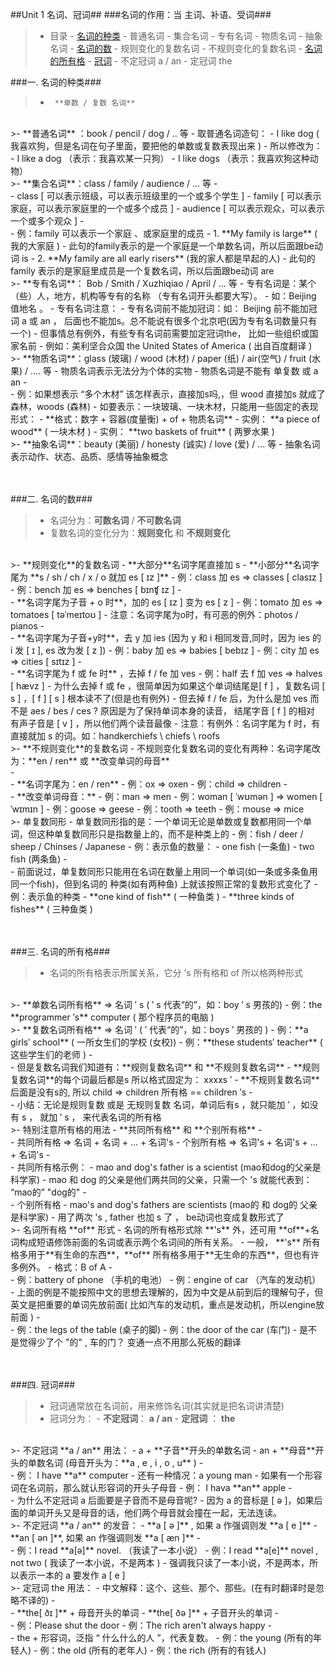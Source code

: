 

##Unit 1  名词、冠词##
###名词的作用：当 主词、补语、受词###

>- 目录
	- <a href="#A1">名词的种类</a>
		- 普通名词
		- 集合名词
		- 专有名词
		- 物质名词
		- 抽象名词
	- <a href="#B1">名词的数</a>
		- 规则变化的复数名词
		- 不规则变化的复数名词
	- <a href="#C1">名词的所有格</a>
	- <a href="#D1">冠词</a>
		- 不定冠词 a / an 
		- 定冠词 the



<a id="A1"></a>
###一. 名词的种类###
>-	    **单数 / 复数 名词**

<br/>
>- 	    **普通名词** ：book / pencil / dog / .. 等
    - 取普通名词造句：
		-  I like dog ( 我喜欢狗，但是名词在句子里面，要把他的单数或复数表现出来 )
			-  所以修改为：
				-  I like a dog    （表示：我喜欢某一只狗）
				-  I like dogs     （表示：我喜欢狗这种动物）
				
<br />
>- 	**集合名词**：class / family / audience / ... 等
    - <br/>
    - class [ 可以表示班级，可以表示班级里的一个或多个学生 ]
    - family [ 可以表示家庭，可以表示家庭里的一个或多个成员 ]
    - audience [ 可以表示观众，可以表示一个或多个观众 ]
    - <br/>
    - 例：family 可以表示一个家庭 、或家庭里的成员
		- 1. **My family is large** ( 我的大家庭 )
			-   此句的family表示的是一个家庭是一个单数名词，所以后面跟be动词  is
		-  2. **My family are all early risers** (我的家人都是早起的人)
			-   此句的family 表示的是家庭里成员是一个复数名词，所以后面跟be动词 are
			
<br/>
>- **专有名词**： Bob  /  Smith / Xuzhiqiao / April / ... 等
	- 专有名词是：某个（些）人，地方，机构等专有的名称 （专有名词开头都要大写）。
		- 如：Beijing 值地名 。
		- 专有名词注意：
			-  专有名词前不能加冠词：如： Beijing 前不能加冠词 a 或 an ， 后面也不能加s。总不能说有很多个北京吧(因为专有名词数量只有一个)
	 		- 但事情总有例外，有些专有名词前需要加定冠词the， 比如一些组织或国家名前
				- 例如：美利坚合众国  the United States of America   ( 出自百度翻译 )

<br/>	
>- **物质名词**：glass (玻璃) /  wood  (木材) /  paper (纸)  / air(空气)  /  fruit (水果)  / .... 等
	- 物质名词表示无法分为个体的实物
	- 物质名词是不能有 单复数 或 a an  
	- <br/> 
	- 例：如果想表示 “多个木材” 该怎样表示，直接加s吗,，但 wood 直接加s 就成了森林，woods (森林)
		- 如要表示：一块玻璃、一块木材，只能用一些固定的表现形式：
		  - **格式：数字 + 容器(度量衡) + of  + 物质名词**
			- 实例： **a piece of wood** ( 一块木材 )
			- 实例： **two baskets of fruit** ( 两箩水果 )
				
<br/>
>- **抽象名词**：beauty (美丽) /  honesty (诚实)  /  love (爱)   / ... 等
	- 抽象名词表示动作、状态、品质、感情等抽象概念


<a id="B1"></a>			
<br/>
###二.  名词的数###
>- 名词分为：**可数名词** / **不可数名词**
>- 复数名词的变化分为：**规则变化** 和 **不规则变化**
<br/>
>- **规则变化**的复数名词
	- **大部分**名词字尾直接加 s 
	- **小部分**名词字尾为 **s / sh / ch / x / o  就加 es [ ɪz ]**
		- 例：class  加  es  =>  classes [ clasɪz ]
		- 例：bench 加  es  =>  benches [ bɪnʧ ɪz ]
    - <br />
		- **名词字尾为子音 + o 时**，加的 es [ ɪz ] 变为 es [ z ]
		    - 例：tomato 加 es  => tomatoes [ təˈmeɪtoʊ ]
		    -  注意：名词字尾为o时，有可恶的例外：photos / pianos 
    - <br />
		- **名词字尾为子音+y时**，去 y 加 ies (因为 y 和 i 相同发音,同时，因为 ies 的 i 发 [ ɪ ], es 改为发 [ z ])
			- 例：baby  加 	es  =>	babies [ bebɪz ]
			- 例：city	加  es  => 	cities [ sɪtɪz ]
    - <br />
		-	**名词字尾为 f 或 fe 时** ，去掉 f / fe 加 ves
		    - 例：half  去 f 加 ves   =>  halves [ hævz ]
			- 为什么去掉 f 或 fe ，很简单因为如果这个单词结尾是[ f ] ，复数名词 [ s ] ，[ f ] [ s ] 根本读不了(但是也有例外)
			- 但去掉 f / fe 后，为什么是加 ves 而不是 aes / bes  / ces  ? 原因是为了保持单词本身的读音，
					结尾字音 [ f ]  的相对 有声子音是 [ v ] ，所以他们两个读音最像 
			- 注意：有例外：名词字尾为 f  时，有直接就加 s 的词。如：handkerchiefs \ chiefs \ roofs 
			
<br/>	
>- **不规则变化**的复数名词
	- 不规则变化复数名词的变化有两种：名词字尾改为：**en / ren**  或 **改变单词的母音**
	<br/>
	  - <br/>
		- **名词字尾为：en / ren**
			- 例：ox  =>  oxen 
			- 例：child  =>  children
		- <br/>
		- **改变单词母音：**
			- 例：man  =>  men
    	- 例：woman [ ˈwʊmən ]  =>  women [ ˈwɪmɪn ] 
			- 例：goose   =>   geese
			- 例：tooth    =>   teeth
			- 例：mouse   =>  mice
<br/>
>- 单复数同形
	- 单复数同形指的是：一个单词无论是单数或复数都用同一个单词，但这种单复数同形只是指数量上的，而不是种类上的
	- 例：fish / deer / sheep / Chinses / Japanese
 	- 例：表示鱼的数量：
		- one fish  (一条鱼)
		- two fish  (两条鱼)
	- <br/>
	- 前面说过，单复数同形只能用在名词在数量上用同一个单词(如一条或多条鱼用同一个fish)，但到名词的				种类(如有两种鱼) 上就该按照正常的复数形式变化了
		- 例：表示鱼的种类
			- **one kind of fish** ( 一种鱼类 )
			- **three kinds of fishes** ( 三种鱼类 )
	

<a id="C1"></a>		
<br/>
###三.  名词的所有格###
>- 名词的所有格表示所属关系，它分 ’s 所有格和 of 所以格两种形式
<br/>
>- **单数名词所有格** =>  名词 ′ s   ( ′ s 代表“的”，如：boy ′ s 男孩的)
    - 例：the **programmer ′s** computer  ( 那个程序员的电脑 )
<br/>
>- **复数名词所有格**  =>  名词 ′     ( ′ 代表“的”，如：boys ′  男孩的 )
	- 例：**a girls′ school** ( 一所女生们的学校 (女校))
	- 例：**these students′ teacher** ( 这些学生们的老师 )
	- <br/>
	- 但是复数名词我们知道有：**规则复数名词** 和 **不规则复数名词**
		- **规则复数名词**的每个词最后都是s 所以格式固定为： xxxxs ′
		- **不规则复数名词**后面是没有s的, 所以 child  =>  children  所有格 ==  children ′s
	- <br />
	- 小结：无论是规则复数 或是 无规则复数 名词，单词后有s ，就只能加 ′   ，如没有 s ， 就加 ′ s ， 来代表名词的所有格

<br/>
>- 特别注意所有格的用法
    - **共同所有格** 和 **个别所有格**
    - <br/>
    - 共同所有格  =>  名词 + 名词 + ... + 名词's
    - 个别所有格  =>  名词's + 名词's + ... + 名词's
    - <br/>
    - 共同所有格示例：
        - mao and dog's father is a scientist (mao和dog的父亲是科学家)
        - mao 和 dog 的父亲是他们两共同的父亲，只需一个 's  就能代表到： “mao的” "dog的"
    - <br/>
    - 个别所有格
        - mao's and dog's fathers are scientists (mao的 和 dog的 父亲是科学家)
        - 用了两次 's , father 也加 s 了 ， be动词也变成复数形式了
	
<br/>
>- 名词所有格 **of** 形式
    - 名词的所有格形式除 **'s** 外，还可用 **of**+名词构成短语修饰前面的名词或表示两个名词间的所有关系。
    - 一般， **'s** 所有格多用于**有生命的东西**，**of** 所有格多用于**无生命的东西**，但也有许多例外。
    -  格式：B of A 
        - <br/>
        - 例：battery of phone （手机的电池）
        - 例：engine of car （汽车的发动机）
            - 上面的例是不能按照中文的思想去理解的，因为中文是从前到后的理解句子，但英文是把重要的单词先放前面( 比如汽车的发动机，重点是发动机，所以engine放前面 )
        - <br/>
        - 例：the legs of the table (桌子的脚)
        - 例：the door of the car (车门) 
            - 是不是觉得少了个 "的" , 车的门？ 变通一点不用那么死板的翻译
 

<a id="D1"></a>        
<br/>
###四. 冠词###
>- 冠词通常放在名词前，用来修饰名词(其实就是把名词讲清楚)
>- 冠词分为：
    - **不定冠词**： **a / an** 
    - **定冠词**  ： **the**
<br/>
>- 不定冠词 **a / an**  用法：
    - a  + **子音**开头的单数名词
    - an + **母音**开头的单数名词 (母音开头为：**a , e , i , o , u** )
    - <br/>
    - 例： I have **a** computer
        - 还有一种情况：a young man 
            - 如果有一个形容词在名词前，那么就认形容词的开头子母音
    - 例： I hava **an** apple
    - <br/>
    - 为什么不定冠词 a 后面要是子音而不是母音呢?
        - 因为 a 的音标是 [ ə ]，如果后面的单词开头又是母音的话，他们两个母音就会撞在一起，无法连读。
        
<br/>
>- 不定冠词 **a / an** 的发音：
    - **a [ ə ]** , 如果 a 作强调则发 **a [ e ]**
    - **an [ ən ]**, 如果 an 作强调则发 **a [ æn ]**
    - <br/>
    - 例：I read **a[ə]** novel. （我读了一本小说）
    - 例：I read **a[e]** novel , not two ( 我读了一本小说，不是两本 )
        - 强调我只读了一本小说，不是两本，所以表示一本的 a 要发作 a [ e ]
    
<br/>
>- 定冠词 the 用法：
    - 中文解释：这个、这些、那个、那些。(在有时翻译时是忽略不译的)
    - <br/>
    - **the[ ðɪ ]** + 母音开头的单词
    - **the[ ðə ]** + 子音开头的单词
    - <br/>
    - 例：Please shut the door
    - 例：The rich aren't always happy
    - <br/>
    - the + 形容词，泛指 “ 什么什么的人 ”，代表复数。
        - 例：the young (所有的年轻人)
        - 例：the old (所有的老年人)
        - 例：the rich (所有的有钱人)	
